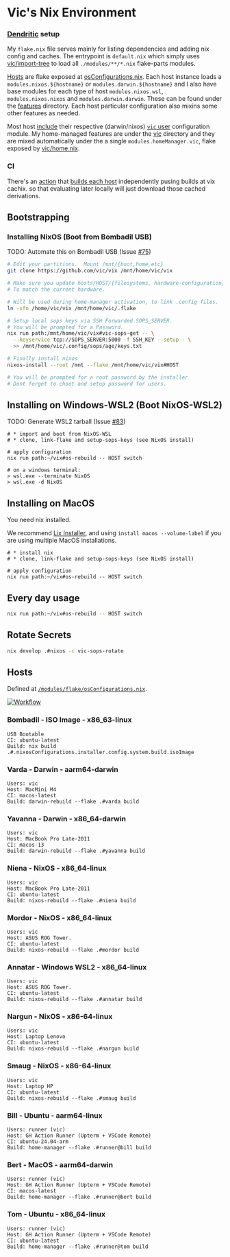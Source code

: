 # Vic's Nix Environment


### [Dendritic](https://github.com/mightyiam/dendritic) setup

My `flake.nix` file serves mainly for listing dependencies and adding nix config and caches.
The entrypoint is `default.nix` which simply uses [vic/import-tree](https://github.com/vic/import-tree) to load all `./modules/**/*.nix` flake-parts modules.

[Hosts](https://github.com/vic/vix/blob/main/modules/hosts) are flake exposed at [osConfigurations.nix](https://github.com/vic/vix/blob/main/modules/flake/osConfigurations.nix). Each host instance loads a `modules.nixos.${hostname}` or `modules.darwin.${hostname}` and I also have base modules for each type of host `modules.nixos.wsl`, `modules.nixos.nixos` and `modules.darwin.darwin`. These can be found under the [features](https://github.com/vic/vix/blob/main/modules/features) directory. Each host particular configuration also mixins some other features as needed.


Most host [include](https://github.com/vic/vix/blob/main/modules/hosts/mordor/configuration.nix) their respective (darwin/nixos) [`vic` user](https://github.com/vic/vix/blob/main/modules/vic/user.nix) configuration module.
My home-managed features are under the [vic](https://github.com/vic/vix/blob/main/modules/vic) directory and they
are mixed automatically under the a single `modules.homeManager.vic`, flake exposed by [vic/home.nix](https://github.com/vic/vix/blob/main/modules/vic/home.nix).

### CI

There's an [action](https://github.com/vic/vix/blob/main/.github/workflows/build-systems.yaml) that [builds each host](https://github.com/vic/vix/actions/workflows/build-systems.yaml) independently pusing builds at vix cachix. so that evaluating later locally will just download those cached derivations.

## Bootstrapping 

### Installing NixOS (Boot from Bombadil USB)

TODO: Automate this on Bombadil USB (Issue [#75](https://github.com/vic/vix/issues/75))

```bash
# Edit your partitions.  Mount /mnt/{boot,home,etc}
git clone https://github.com/vic/vix /mnt/home/vic/vix

# Make sure you update hosts/HOST/{filesystems, hardware-configuration}.nix
# To match the current hardware.

# Will be used during home-manager activation, to link .config files.
ln -sfn /home/vic/vix /mnt/home/vic/.flake

# Setup local sops keys via SSH Forwarded SOPS_SERVER.
# You will be prompted for a Password.
nix run path:/mnt/home/vic/vix#vic-sops-get -- \
  --keyservice tcp://SOPS_SERVER:5000 -f SSH_KEY --setup - \
  >> /mnt/home/vic/.config/sops/age/keys.txt

# Finally install nixos
nixos-install --root /mnt --flake /mnt/home/vic/vix#HOST

# You will be prompted for a root password by the installer
# Dont forget to choot and setup password for users.
```

## Installing on Windows-WSL2 (Boot NixOS-WSL2)

TODO: Generate WSL2 tarball (Issue [#83](https://github.com/vic/vix/issues/83))

```
# * import and boot from NixOS-WSL
# * clone, link-flake and setup-sops-keys (see NixOS install)

# apply configuration
nix run path:~/vix#os-rebuild -- HOST switch

# on a windows terminal:
> wsl.exe --terminate NixOS
> wsl.exe -d NixOS
```

## Installing on MacOS

You need nix installed.

We recommend [Lix Installer](https://lix.systems/install/), and
using `install macos --volume-label` if you are using multiple MacOS installations.

```
# * install nix
# * clone, link-flake and setup-sops-keys (see NixOS install)

# apply configuration
nix run path:~/vix#os-rebuild -- HOST switch
```

## Every day usage

```bash
nix run path:~/vix#os-rebuild -- HOST switch
```

## Rotate Secrets

```bash
nix develop .#nixos -c vic-sops-rotate
```

## Hosts

Defined at [`/modules/flake/osConfigurations.nix`](https://github.com/vic/vix/tree/main/modules/flake/osConfigurations.nix).

[![Workflow](https://github.com/vic/vix/actions/workflows/build-systems.yaml/badge.svg)](https://github.com/vic/vix/actions/workflows/build-systems.yaml)

### Bombadil - ISO Image - x86_63-linux
```
USB Bootable
CI: ubuntu-latest
Build: nix build .#.nixosConfigurations.installer.config.system.build.isoImage
```


### Varda - Darwin - aarm64-darwin
```
Users: vic
Host: MacMini M4
CI: macos-latest
Build: darwin-rebuild --flake .#varda build
```

### Yavanna - Darwin - x86_64-darwin
```
Users: vic
Host: MacBook Pro Late-2011
CI: macos-13
Build: darwin-rebuild --flake .#yavanna build
```

### Niena - NixOS - x86_64-linux
```
Users: vic
Host: MacBook Pro Late-2011
CI: ubuntu-latest
Build: nixos-rebuild --flake .#niena build
```

### Mordor - NixOS - x86_64-linux
```
Users: vic
Host: ASUS ROG Tower.
CI: ubuntu-latest
Build: nixos-rebuild --flake .#mordor build
```

### Annatar - Windows WSL2 - x86_64-linux
```
Users: vic
Host: ASUS ROG Tower.
CI: ubuntu-latest
Build: nixos-rebuild --flake .#annatar build
```

### Nargun - NixOS - x86-64-linux
```
Users: vic
Host: Laptop Lenovo
CI: ubuntu-latest
Build: nixos-rebuild --flake .#nargun build
```

### Smaug - NixOS - x86-64-linux
```
Users: vic
Host: Laptop HP
CI: ubuntu-latest
Build: nixos-rebuild --flake .#smaug build
```

### Bill - Ubuntu - aarm64-linux
```
Users: runner (vic)
Host: GH Action Runner (Upterm + VSCode Remote)
CI: ubuntu-24.04-arm
Build: home-manager --flake .#runner@bill build
```

### Bert - MacOS - aarm64-darwin
```
Users: runner (vic)
Host: GH Action Runner (Upterm + VSCode Remote)
CI: macos-latest
Build: home-manager --flake .#runner@bert build
```

### Tom - Ubuntu - x86_64-linux
```
Users: runner (vic)
Host: GH Action Runner (Upterm + VSCode Remote)
CI: ubuntu-latest
Build: home-manager --flake .#runner@tom build
```
